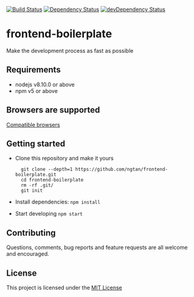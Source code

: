 [![Build Status](https://travis-ci.com/ngtan/frontend-boilerplate.svg)](https://travis-ci.com/ngtan/frontend-boilerplate)
[![Dependency Status](https://david-dm.org/ngtan/frontend-boilerplate.svg)](https://david-dm.org/ngtan/frontend-boilerplate)
[![devDependency Status](https://david-dm.org/ngtan/frontend-boilerplate/dev-status.svg)](https://david-dm.org/ngtan/frontend-boilerplate/?type=dev)

# frontend-boilerplate
Make the development process as fast as possible

## Requirements
  - nodejs v8.10.0 or above
  - npm v5 or above

## Browsers are supported
[Compatible browsers](http://browserl.ist/?q=IE+%3E%3D+9%2C+last+2+versions)

## Getting started
- Clone this repository and make it yours
  ```
    git clone --depth=1 https://github.com/ngtan/frontend-boilerplate.git
    cd frontend-boilerplate
    rm -rf .git/
    git init
  ```

- Install dependencies:
  `npm install`

- Start developing
  `npm start`

## Contributing
Questions, comments, bug reports and feature requests are all welcome and encouraged.

## License
This project is licensed under the [MIT License](https://github.com/ngtan/frontend-boilerplate/blob/master/LICENSE)
